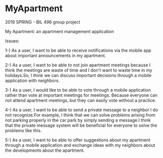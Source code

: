 # MyApartment
2019 SPRING - BIL 496 group project

My Apartment: an apartment management application

Issues:


1-) As a user, I want to be able to receive notifications via the mobile app about important announcements in my apartment.

2-) As a user, I want to be able to not join apartment meetings because I think the meetings are waste of time and I don't want to waste time in my holidays.So, I think we can discuss important decisions through a mobile application with neighbors.

3-) As a user, I would like to be able to vote through a mobile application rather than vote at important meetings for meetings. Because everyone can not attend apartment meetings, but they can easily vote without a practice.

4-) As a user, I want to be able to send a private message to a neighbor I do not recognize.For example, I think that we can solve problems arising from not parking properly in the car park by simply sending a message.I think that the private message system will be beneficial for everyone to solve the problems like this.

5-) As a user, I want to be able to offer suggestions about my apartment through a mobile application and exchange ideas with my neighbors about the developments about the apartment.
